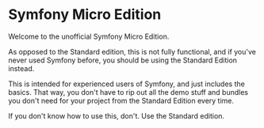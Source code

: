 Symfony Micro Edition
=====================

Welcome to the unofficial Symfony Micro Edition.

As opposed to the Standard edition, this is not fully functional, and if you've never used Symfony before, you should be using the Standard Edition instead.

This is intended for experienced users of Symfony, and just includes the basics. That way, you don't have to rip out all the demo stuff and bundles you don't need for your project from the Standard Edition every time.

If you don't know how to use this, don't. Use the Standard edition.